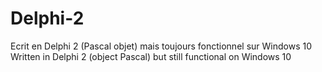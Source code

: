 # Delphi-2
Ecrit en Delphi 2 (Pascal objet) mais toujours fonctionnel sur Windows 10<br>
Written in Delphi 2 (object Pascal) but still functional on Windows 10
